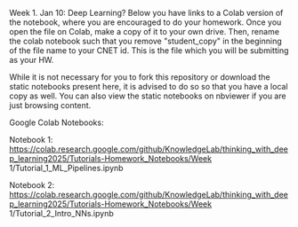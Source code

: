 Week 1. Jan 10: Deep Learning?
Below you have links to a Colab version of the notebook, where you are encouraged to do your homework. Once you open the file on Colab, make a copy of it to your own drive. Then, rename the colab notebook such that you remove "student_copy" in the beginning of the file name to your CNET id. This is the file which you will be submitting as your HW.

While it is not necessary for you to fork this repository or download the static notebooks present here, it is advised to do so so that you have a local copy as well. You can also view the static notebooks on nbviewer if you are just browsing content.

Google Colab Notebooks:

Notebook 1: https://colab.research.google.com/github/KnowledgeLab/thinking_with_deep_learning2025/Tutorials-Homework_Notebooks/Week 1/Tutorial_1_ML_Pipelines.ipynb

Notebook 2: https://colab.research.google.com/github/KnowledgeLab/thinking_with_deep_learning2025/Tutorials-Homework_Notebooks/Week 1/Tutorial_2_Intro_NNs.ipynb